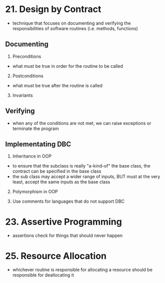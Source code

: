 # 21. Design by Contract
- technique that focuses on documenting and verifying the responsibilities of software routines (i.e. methods, functions)

## Documenting
1. Preconditions
- what must be true in order for the routine to be called

2. Postconditions
- what must be true after the routine is called

3. Invariants

## Verifying
- when any of the conditions are not met, we can raise exceptions or terminate the program

## Implementating DBC
1. Inheritance in OOP
- to ensure that the subclass is really "a-kind-of" the base class, the contract can be specified in the base class
- the sub class may accept a wider range of inputs, BUT must at the very least, accept the same inputs as the base class

2. Polymorphism in OOP

3. Use comments for languages that do not support DBC

# 23. Assertive Programming
- assertions check for things that should never happen

# 25. Resource Allocation
- whichever routine is responsible for allocating a resource should be responsible for deallocating it